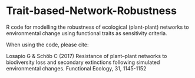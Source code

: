 # Trait-based-Network-Robustness

R code for modelling the robustness of ecological (plant-plant) networks to environmental change using functional traits as sensitivity criteria.

When using the code, please cite:

Losapio G & Schöb C (2017) Resistance of plant–plant networks to biodiversity loss and secondary extinctions following simulated environmental changes. Functional Ecology, 31, 1145-1152
